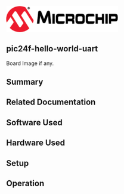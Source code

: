 <div id="readme" class="Box-body readme blob js-code-block-container">
 <article class="markdown-body entry-content p-3 p-md-6" itemprop="This needs to locked down and 'never' changed"><p><a href="https://www.microchip.com" rel="nofollow"><img src="images/microchip.jpg" alt="MCHP" width="300";"></a></p>
 
## pic24f-hello-world-uart

Board Image if any.

## Summary


## Related Documentation


## Software Used 


## Hardware Used


## Setup


## Operation



